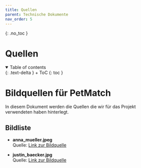 ```yaml
---
title: Quellen
parent: Technische Dokumente
nav_order: 5
---
```



{: .no_toc }
# Quellen

<details open markdown="block">
{: .text-delta }
<summary>Table of contents</summary>
+ ToC
{: toc }
</details>

# Bildquellen für PetMatch

In diesem Dokument werden die Quellen die wir für das Projekt verwendeten haben hinterlegt.

## Bildliste

- **anna_mueller.jpeg**  
  Quelle: [Link zur Bildquelle](https://de.pinterest.com/pin/68742087759/)  
  

- **justin_baecker.jpg**  
  Quelle: [Link zur Bildquelle](https://de.pinterest.com/pin/757097387331883067/)  
  